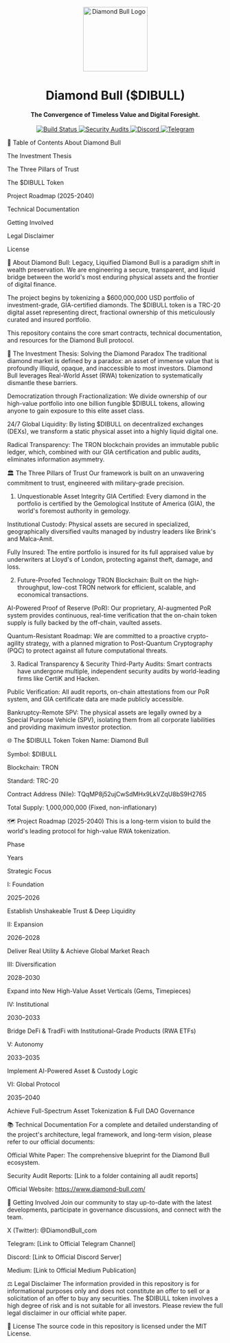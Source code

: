 <p align="center">
<img src="https://www.google.com/url?sa=E&source=gmail&q=https://www.diamond-bull.com/logo.png" alt="Diamond Bull Logo" width="150"/>
</p>

<h1 align="center">Diamond Bull ($DIBULL)</h1>

<p align="center">
<strong>The Convergence of Timeless Value and Digital Foresight.</strong>
<br />
<br />
<a href="https://www.google.com/search?q=https://github.com/dibull/core-contracts/actions/workflows/ci.yml">
<img src="https://www.google.com/search?q=https://img.shields.io/github/actions/workflow/status/dibull/core-contracts/ci.yml%3Fbranch%3Dmain%26style%3Dfor-the-badge" alt="Build Status">
</a>
<a href="[LINK_TO_AUDIT_REPORTS_FOLDER]">
<img src="https://www.google.com/search?q=https://img.shields.io/badge/Audits-CertiK_|_Hacken-green?style=for-the-badge" alt="Security Audits">
</a>
<a href="https://discord.gg/[YOUR_DISCORD_INVITE]">
<img src="https://www.google.com/search?q=https://img.shields.io/discord/[YOUR_SERVER_ID]?color=7289DA&label=Discord&logo=discord&logoColor=white&style=for-the-badge" alt="Discord">
</a>
<a href="[suspicious link removed][YOUR_TELEGRAM_CHANNEL]">
<img src="https://www.google.com/search?q=https://img.shields.io/badge/Telegram-Community-blue%3Fstyle%3Dfor-the-badge%26logo%3Dtelegram" alt="Telegram">
</a>
</p>

📖 Table of Contents
About Diamond Bull

The Investment Thesis

The Three Pillars of Trust

The $DIBULL Token

Project Roadmap (2025-2040)

Technical Documentation

Getting Involved

Legal Disclaimer

License

💎 About Diamond Bull: Legacy, Liquified
Diamond Bull is a paradigm shift in wealth preservation. We are engineering a secure, transparent, and liquid bridge between the world's most enduring physical assets and the frontier of digital finance.

The project begins by tokenizing a $600,000,000 USD portfolio of investment-grade, GIA-certified diamonds. The $DIBULL token is a TRC-20 digital asset representing direct, fractional ownership of this meticulously curated and insured portfolio.

This repository contains the core smart contracts, technical documentation, and resources for the Diamond Bull protocol.

🔑 The Investment Thesis: Solving the Diamond Paradox
The traditional diamond market is defined by a paradox: an asset of immense value that is profoundly illiquid, opaque, and inaccessible to most investors. Diamond Bull leverages Real-World Asset (RWA) tokenization to systematically dismantle these barriers.

Democratization through Fractionalization: We divide ownership of our high-value portfolio into one billion fungible $DIBULL tokens, allowing anyone to gain exposure to this elite asset class.

24/7 Global Liquidity: By listing $DIBULL on decentralized exchanges (DEXs), we transform a static physical asset into a highly liquid digital one.

Radical Transparency: The TRON blockchain provides an immutable public ledger, which, combined with our GIA certification and public audits, eliminates information asymmetry.

🏛️ The Three Pillars of Trust
Our framework is built on an unwavering commitment to trust, engineered with military-grade precision.

1. Unquestionable Asset Integrity
GIA Certified: Every diamond in the portfolio is certified by the Gemological Institute of America (GIA), the world's foremost authority in gemology.

Institutional Custody: Physical assets are secured in specialized, geographically diversified vaults managed by industry leaders like Brink's and Malca-Amit.

Fully Insured: The entire portfolio is insured for its full appraised value by underwriters at Lloyd's of London, protecting against theft, damage, and loss.

2. Future-Proofed Technology
TRON Blockchain: Built on the high-throughput, low-cost TRON network for efficient, scalable, and economical transactions.

AI-Powered Proof of Reserve (PoR): Our proprietary, AI-augmented PoR system provides continuous, real-time verification that the on-chain token supply is fully backed by the off-chain, vaulted assets.

Quantum-Resistant Roadmap: We are committed to a proactive crypto-agility strategy, with a planned migration to Post-Quantum Cryptography (PQC) to protect against all future computational threats.

3. Radical Transparency & Security
Third-Party Audits: Smart contracts have undergone multiple, independent security audits by world-leading firms like CertiK and Hacken.

Public Verification: All audit reports, on-chain attestations from our PoR system, and GIA certificate data are made publicly accessible.

Bankruptcy-Remote SPV: The physical assets are legally owned by a Special Purpose Vehicle (SPV), isolating them from all corporate liabilities and providing maximum investor protection.

🌐 The $DIBULL Token
Token Name: Diamond Bull

Symbol: $DIBULL

Blockchain: TRON

Standard: TRC-20

Contract Address (Nile): TQqMP8j52ujCwSdMHx9LkVZqU8bS9H2765

Total Supply: 1,000,000,000 (Fixed, non-inflationary)

🗺️ Project Roadmap (2025-2040)
This is a long-term vision to build the world's leading protocol for high-value RWA tokenization.

Phase

Years

Strategic Focus

I: Foundation

2025–2026

Establish Unshakeable Trust & Deep Liquidity

II: Expansion

2026–2028

Deliver Real Utility & Achieve Global Market Reach

III: Diversification

2028–2030

Expand into New High-Value Asset Verticals (Gems, Timepieces)

IV: Institutional

2030–2033

Bridge DeFi & TradFi with Institutional-Grade Products (RWA ETFs)

V: Autonomy

2033–2035

Implement AI-Powered Asset & Custody Logic

VI: Global Protocol

2035–2040

Achieve Full-Spectrum Asset Tokenization & Full DAO Governance

📚 Technical Documentation
For a complete and detailed understanding of the project's architecture, legal framework, and long-term vision, please refer to our official documents:

Official White Paper: The comprehensive blueprint for the Diamond Bull ecosystem.

Security Audit Reports: [Link to a folder containing all audit reports]

Official Website: https://www.diamond-bull.com/

🤝 Getting Involved
Join our community to stay up-to-date with the latest developments, participate in governance discussions, and connect with the team.

X (Twitter): @DiamondBull_com

Telegram: [Link to Official Telegram Channel]

Discord: [Link to Official Discord Server]

Medium: [Link to Official Medium Publication]

⚖️ Legal Disclaimer
The information provided in this repository is for informational purposes only and does not constitute an offer to sell or a solicitation of an offer to buy any securities. The $DIBULL token involves a high degree of risk and is not suitable for all investors. Please review the full legal disclaimer in our official white paper.

📄 License
The source code in this repository is licensed under the MIT License.
